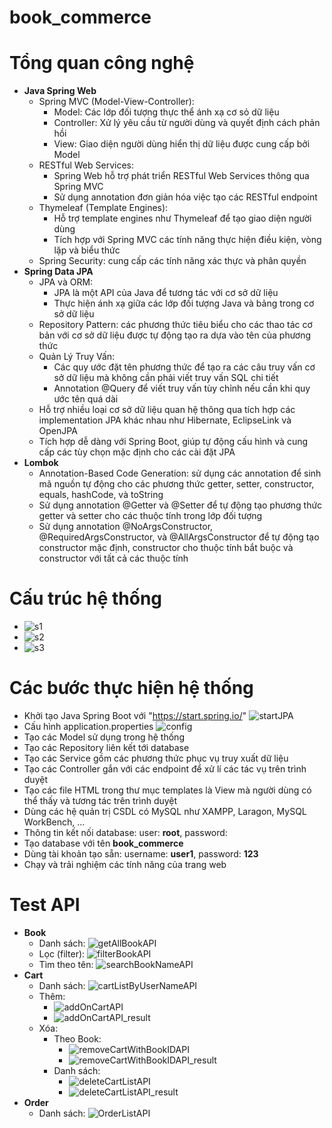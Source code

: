 # book_commerce
# Tổng quan công nghệ
- **Java Spring Web**
  + Spring MVC (Model-View-Controller):
     - Model: Các lớp đối tượng thực thể ánh xạ cơ sỏ dữ liệu
     - Controller: Xử lý yêu cầu từ người dùng và quyết định cách phản hồi
     - View: Giao diện người dùng hiển thị dữ liệu được cung cấp bởi Model
   + RESTful Web Services:
     - Spring Web hỗ trợ phát triển RESTful Web Services thông qua Spring MVC
     - Sử dụng annotation đơn giản hóa việc tạo các RESTful endpoint
   + Thymeleaf (Template Engines):
     - Hỗ trợ template engines như Thymeleaf để tạo giao diện người dùng
     - Tích hợp với Spring MVC các tính năng thực hiện điều kiện, vòng lặp và biểu thức
   + Spring Security: cung cấp các tính năng xác thực và phân quyền
- **Spring Data JPA**
   + JPA và ORM:
     - JPA là một API của Java để tương tác với cơ sở dữ liệu
     - Thực hiện ánh xạ giữa các lớp đối tượng Java và bảng trong cơ sở dữ liệu
   + Repository Pattern: các phương thức tiêu biểu cho các thao tác cơ bản với cơ sở dữ liệu được tự động tạo ra dựa vào tên của phương thức
   + Quản Lý Truy Vấn:
     - Các quy ước đặt tên phương thức để tạo ra các câu truy vấn cơ sở dữ liệu mà không cần phải viết truy vấn SQL chi tiết
     - Annotation @Query để viết truy vấn tùy chỉnh nếu cần khi quy ước tên quá dài
   + Hỗ trợ nhiều loại cơ sở dữ liệu quan hệ thông qua tích hợp các implementation JPA khác nhau như Hibernate, EclipseLink và OpenJPA
   + Tích hợp dễ dàng với Spring Boot, giúp tự động cấu hình và cung cấp các tùy chọn mặc định cho các cài đặt JPA
- **Lombok**
   + Annotation-Based Code Generation: sử dụng các annotation để sinh mã nguồn tự động cho các phương thức getter, setter, constructor, equals, hashCode, và toString
   + Sử dụng annotation @Getter và @Setter để tự động tạo phương thức getter và setter cho các thuộc tính trong lớp đối tượng
   + Sử dụng annotation @NoArgsConstructor, @RequiredArgsConstructor, và @AllArgsConstructor để tự động tạo constructor mặc định, constructor cho thuộc tính bắt buộc và constructor với tất cả các thuộc tính
# Cấu trúc hệ thống
- ![s1](https://github.com/hungng7/book_commerce/assets/147014939/a0186753-f3b5-496c-baba-6047f5efe7f5)
- ![s2](https://github.com/hungng7/book_commerce/assets/147014939/5ca63ee7-2ba1-4093-abca-454dc18a6aed)
- ![s3](https://github.com/hungng7/book_commerce/assets/147014939/20f8f2de-9f5a-473b-ae0e-5f4842fc32a0)
# Các bước thực hiện hệ thống
- Khởi tạo Java Spring Boot với "https://start.spring.io/"
  ![startJPA](https://github.com/hungng7/book_commerce/assets/147014939/02ae277e-96b6-4115-99ce-8a1d0a3b4a31)
- Cấu hình application.properties
  ![config](https://github.com/hungng7/book_commerce/assets/147014939/34a98ac7-1d5d-4405-9910-440440618680)
- Tạo các Model sử dụng trong hệ thống
- Tạo các Repository liên kết tới database
- Tạo các Service gồm các phương thức phục vụ truy xuất dữ liệu
- Tạo các Controller gắn với các endpoint để xử lí các tác vụ trên trình duyệt
- Tạo các file HTML trong thư mục templates là View mà người dùng có thể thấy và tương tác trên trình duyệt
- Dùng các hệ quản trị CSDL có MySQL như XAMPP, Laragon, MySQL WorkBench, ...
- Thông tin kết nối database: user: **root**, password: 
- Tạo database với tên **book_commerce**
- Dùng tài khoản tạo sẵn: username: **user1**, password: **123**
- Chạy và trải nghiệm các tính năng của trang web
# Test API
- **Book**
  + Danh sách: ![getAllBookAPI](https://github.com/hungng7/book_commerce/assets/147014939/4f630184-aed2-4ecc-8931-bcc77aff0dba)
  + Lọc (filter): ![filterBookAPI](https://github.com/hungng7/book_commerce/assets/147014939/283a619d-3931-46f5-8dfa-e661e5fb1310)
  + Tìm theo tên: ![searchBookNameAPI](https://github.com/hungng7/book_commerce/assets/147014939/fba3c178-276c-442e-9d0b-2f4bc7fe30fe)
- **Cart**
  + Danh sách:  ![cartListByUserNameAPI](https://github.com/hungng7/book_commerce/assets/147014939/dfa034d6-b7b2-42cc-8f74-fc7c7fb0cd16)
  + Thêm:
    - ![addOnCartAPI](https://github.com/hungng7/book_commerce/assets/147014939/8b42f937-6799-44a3-a93d-ec7b4755e1bc)
    - ![addOnCartAPI_result](https://github.com/hungng7/book_commerce/assets/147014939/39398ea7-4374-48c9-ba74-4ecc3ae966ed)
  + Xóa:
    - Theo Book:
         + ![removeCartWithBookIDAPI](https://github.com/hungng7/book_commerce/assets/147014939/e789237b-2920-45a6-9085-cad2c603d1bf)
         + ![removeCartWithBookIDAPI_result](https://github.com/hungng7/book_commerce/assets/147014939/6e480808-6bc6-4ab1-b7e1-62b8835b6610)
    - Danh sách:
         + ![deleteCartListAPI](https://github.com/hungng7/book_commerce/assets/147014939/d88aa8cd-e8f0-44ec-a884-075745cf654f)
         + ![deleteCartListAPI_result](https://github.com/hungng7/book_commerce/assets/147014939/9067c738-ee00-4464-83ca-4d300ced65d1)
- **Order**
  + Danh sách: ![OrderListAPI](https://github.com/hungng7/book_commerce/assets/147014939/2dc3ec7c-cf24-44ec-8c63-6c7ad8f9dd57)
